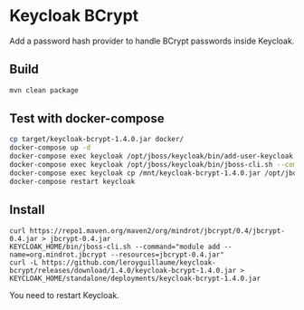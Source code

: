 # Keycloak BCrypt

Add a password hash provider to handle BCrypt passwords inside Keycloak.

## Build
```bash
mvn clean package
```

## Test with docker-compose
```bash
cp target/keycloak-bcrypt-1.4.0.jar docker/
docker-compose up -d
docker-compose exec keycloak /opt/jboss/keycloak/bin/add-user-keycloak.sh -u admin -p admin
docker-compose exec keycloak /opt/jboss/keycloak/bin/jboss-cli.sh --command="module add --name=org.mindrot.jbcrypt --resources=/mnt/jbcrypt-0.4.jar"
docker-compose exec keycloak cp /mnt/keycloak-bcrypt-1.4.0.jar /opt/jboss/keycloak/standalone/deployments/keycloak-bcrypt-1.4.0.jar
docker-compose restart keycloak
```

## Install
```
curl https://repo1.maven.org/maven2/org/mindrot/jbcrypt/0.4/jbcrypt-0.4.jar > jbcrypt-0.4.jar
KEYCLOAK_HOME/bin/jboss-cli.sh --command="module add --name=org.mindrot.jbcrypt --resources=jbcrypt-0.4.jar"
curl -L https://github.com/leroyguillaume/keycloak-bcrypt/releases/download/1.4.0/keycloak-bcrypt-1.4.0.jar > KEYCLOAK_HOME/standalone/deployments/keycloak-bcrypt-1.4.0.jar
```
You need to restart Keycloak.
